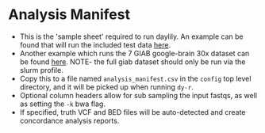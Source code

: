 # Analysis Manifest

- This is the 'sample sheet' required to run daylily.  An example can be found that will run the included test data [here](../../.test_data/data/0.01xwgs_HG002.samplesheet.csv).
- Another example which runs the 7 GIAB google-brain 30x dataset can be found [here](giab_30x_b37_analysis_manifest.csv). NOTE- the full giab dataset should only be run via the slurm profile.
- Copy this to a file named `analysis_manifest.csv` in the `config` top level directory, and it will be picked up when running `dy-r`.
- Optional column headers allow for sub sampling the input fastqs, as well as setting the `-k` bwa flag.
- If specified, truth VCF and BED files will be auto-detected and create concordance analysis reports.
